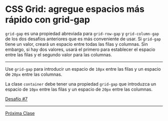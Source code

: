# CSS Grid: agregue espacios más rápido con grid-gap

`grid-gap` es una propiedad abreviada para `grid-row-gap` y `grid-column-gap` de los dos desafíos anteriores que es más conveniente de usar. Si `grid-gap` tiene un valor, creará un espacio entre todas las filas y columnas. Sin embargo, si hay dos valores, usará el primero para establecer el espacio entre las filas y el segundo valor para las columnas.

----
Use `grid-gap` para introducir un espacio de `10px` entre las filas y un espacio de `20px` entre las columnas.

La clase `container` debe tener una propiedad `grid-gap` que introduzca un espacio de `10px` entre las filas y un espacio de `20px` entre las columnas.

[Desafío #7](https://codepen.io/sebastiantorres86/pen/mdJrOOd)

----
[Próxima Clase](https://github.com/sebastiantorres86/Curso-CSS-Grid/blob/master/8-controlar-espaciado-con-grid-column.md)